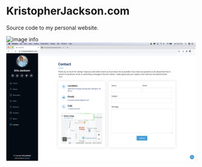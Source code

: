 # KristopherJackson.com
Source code to my personal website.

![image info](./GitHubPreview/Home.png)
![image info](./GitHubPreview/Contact.png)
